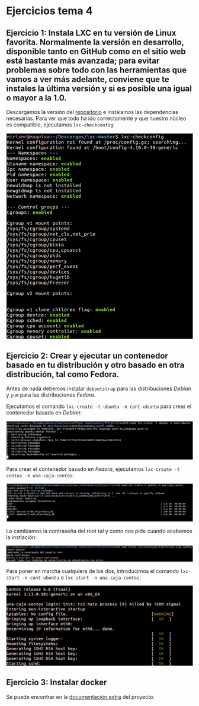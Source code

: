 # Ejercicios tema 4

## Ejercicio 1: Instala LXC en tu versión de Linux favorita. Normalmente la versión en desarrollo, disponible tanto en GitHub como en el sitio web está bastante más avanzada; para evitar problemas sobre todo con las herramientas que vamos a ver más adelante, conviene que te instales la última versión y si es posible una igual o mayor a la 1.0.

Descargamos la versión del [repositorio](https://github.com/lxc/lxc) e instalamos las dependencias necesarias. Para ver que todo ha ido correctamente y que nuestro núcleo es compatible, ejecutamos `lxc-checkconfig`:

![Instalando lxc](img/16.png)

## Ejercicio 2: Crear y ejecutar un contenedor basado en tu distribución y otro basado en otra distribución, tal como Fedora.

Antes de nada debemos instalar `debootstrap` para las distribuciones *Debian* y `yum` para las distribuciones *Fedora*.

Ejecutamos el comando `lxc-create -t ubuntu -n cont-ubuntu` para crear el contenedor basado en *Debian*:

![Instalando contenedor](img/17.png)

Para crear el contenedor basado en *Fedora*, ejecutamos `lxc-create -t centos -n una-caja-centos`:

![Instalando contenedor](img/18.png)

Le cambiamos la contraseña del root tal y como nos pide cuando acabamos la instlación:

![Instalando contenedor](img/19.png)

Para poner en marcha cualquiera de los dos, introducimos el comando `lxc-start -n cont-ubuntu` o `lxc-start -n una-caja-centos`:

![Instalando contenedor](img/20.png)

## Ejercicio 3: Instalar docker

Se puede encontrar en la [documentación extra](https://mirismr.github.io/proyectoIV17-18/) del proyecto.